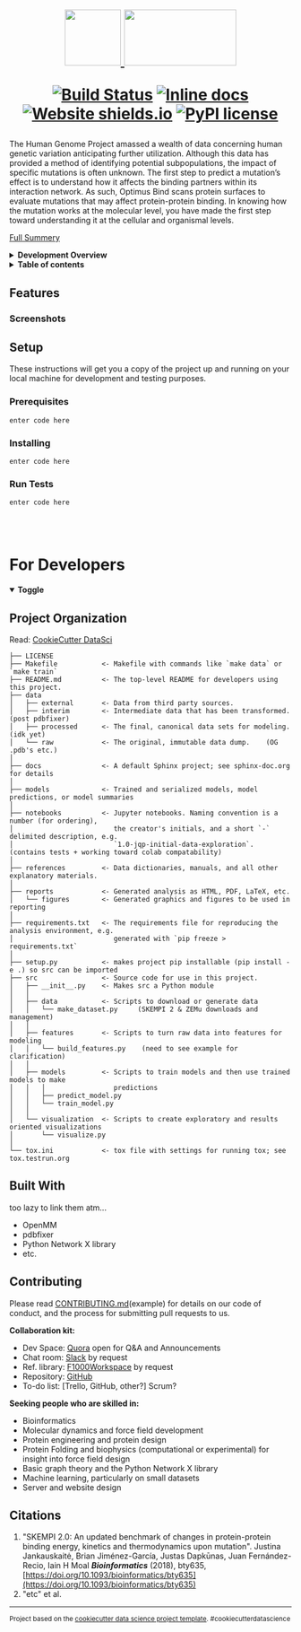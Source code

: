 <h1 align="center">
<span style="color:red">
    <a href="https://www.quora.com/q/hxbiokqurmxybuec">
		<img src="https://images-wixmp-ed30a86b8c4ca887773594c2.wixmp.com/f/a00a8432-c08c-46be-9d13-99373ee82e3b/d2e31wf-5e388522-269a-4ae8-9f69-ac56aa48a802.png?token=eyJ0eXAiOiJKV1QiLCJhbGciOiJIUzI1NiJ9.eyJzdWIiOiJ1cm46YXBwOjdlMGQxODg5ODIyNjQzNzNhNWYwZDQxNWVhMGQyNmUwIiwiaXNzIjoidXJuOmFwcDo3ZTBkMTg4OTgyMjY0MzczYTVmMGQ0MTVlYTBkMjZlMCIsIm9iaiI6W1t7InBhdGgiOiJcL2ZcL2EwMGE4NDMyLWMwOGMtNDZiZS05ZDEzLTk5MzczZWU4MmUzYlwvZDJlMzF3Zi01ZTM4ODUyMi0yNjlhLTRhZTgtOWY2OS1hYzU2YWE0OGE4MDIucG5nIn1dXSwiYXVkIjpbInVybjpzZXJ2aWNlOmZpbGUuZG93bmxvYWQiXX0.RnLsTImIZ3RwxiFYUMVhhIjr_V2qg_Shld0T3ZSyWfM" width="100" height="100"></span>
<img src="https://lh3.googleusercontent.com/976GNleJU-C0b-Gu67qotDub8poiFSOrG2IXvDT6WuY2bOy48gC-YmFuP3ZWPG27mmMdsPgF4zzK" width="200" height="100">
</a>

<!--| Note - SYN personal version -->

 <!--| Optimus Bind-->

[![Build Status](https://travis-ci.org/tcardlab/optimus_bind_sample.png?branch=master)](https://travis-ci.org/tcardlab/optimus_bind_sample) 
[![Inline docs](http://inch-ci.org/github/tcardlab/optimus_bind_sample.svg?branch=master)](http://inch-ci.org/github/tcardlab/optimus_bind_sample)
[![Website shields.io](https://img.shields.io/website-up-down-green-red/http/domainName.io.svg)](http://shields.io/)
[![PyPI license](https://img.shields.io/pypi/l/ansicolortags.svg)](https://pypi.python.org/pypi/ansicolortags/)
</h1> 

The Human Genome Project amassed a wealth of data concerning human genetic variation anticipating further utilization. Although this data has provided a method of identifying potential subpopulations, the impact of specific mutations is often unknown. The first step to predict a mutation’s effect is to understand how it affects the binding partners within its interaction network. As such, Optimus Bind scans protein surfaces to evaluate mutations that may affect protein-protein binding. In knowing how the mutation works at the molecular level, you have made the first step toward understanding it at the cellular and organismal levels.

[Full Summery](https://www.quora.com/Quora-Bioscience-Club-is-considering-collaborative-computational-biology-research-projects-What-topics-are-you-interested-in-and-are-able-to-work-on/answer/Jeffrey-Brender?ch=10&share=fdebe6d2&srid=E3wB) 

<details>
<summary><b>Development Overview</b></summary>

### Goals <sup>[1](https://www.quora.com/q/hxbiokqurmxybuec/What-are-the-major-requirements-for-Optimus-Bind-the-collaborative-Quora-project-to-predict-the-impact-of-mutations-on)</sup>

Scientists have increasingly turned to computational methods to predict ΔΔG values (changes in the free energy ΔG upon mutation). These methods are computationally expensive for large datasets to the extent that it becomes prohibitive for genome-wide studies or even scanning mutations on a single protein. There is therefore a clear need for new methods that are both fast and accurate. As such, this collaborative computational biology project aims to predict the effects of mutation directly from protein sequences.

 - **Fast** – Upper limit of 30 minutes per mutation.  
	 - *Problem:* Accurately simulating the physics of the mutation’s effect on ∆∆G can take ~180 hrs for a single mutation.
	 - *Impact:* For every <u>cancer</u>, there can be hundreds of associated “driver” mutations whose identification may help save lives. <u>Protein engineering</u> is another case where speed is critical, as it generates hundreds of mutations if the binding sites are independent and many, many more if they are not.
 - **Accurate** – r>0.9 and an average error of <1 kcal/mol.
 - **Open source**
	 - Many computational projects are locked up in web servers. Anyone can use this program and may build off it if they so desire.
 - **Machine Learning**
	 - A random forest model tried to minimize the number of features to avoid overfitting. However, later versions got rid of machine learning altogether and used a linear sum of two terms. This project aims to bring reimplemt machine learning.
	 - improve scoring system
 -  **Small molecule binding**

### Challenges<sup>[1](https://www.quora.com/q/hxbiokqurmxybuec/Which-is-preferred-genetic-algorithms-neural-networks-or-a-combination-such-as-NEAT), [2](https://www.quora.com/q/hxbiokqurmxybuec?utm_source=quora&utm_medium=referral)</sup>
1. **There isn’t a lot of data** (7085 mutations skempi v2.0)
	 - You can’t get more of it (*easily*...).
	 - The data is not evenly distributed. 
		 - SKEMPI has not evenly sampled mutations we must consider. This sort of imbalanced dataset can skew the machine learning process (skewed toward the subpopulations with the heaviest coverage).
	 - Machine learning based methods are fast and appear to have good accuracy, But they are often overtrained and fall apart when confronted with new data. 
2. **Less than 10% of protein complexes have structures**
	 - While it is possible in most cases to make a model of the protein complex, the accuracy of the model is not perfect. 
3. **Large mutation space to explore** 
	 - (20 amino acids)^(the proteins length)
	 - Even restricted to single mutations, as we would if we are looking at the possible effect of SNPs (single nucleotide polymorphism), this still comes out to hundreds of mutations that need to be evaluated for each protein complex. 
4. **molecular dynamics is slow and dependent upon the structure’s resolution**

### Combative Design

1. Using stratified sampling we can sample all possible cases evenly. To do this we need a feature list that defines the effectively describes the different types of proteins we might encounter.
2. Accept some errors are going to exist and at least have the option of low resolution scoring, using both residue level scoring and local estimates of the accuracy and precision of the structure (either real or predicted) as a feature in machine learning.
3. 
4. One solution is to infer the dynamics of the protein by scaling interactions directly from the sequence (similar to DynaMine and antecedent to how FoldX’s operates).
</details>

<details>
<summary><b>Table of contents</b></summary>

## Table of content
 - [Features](#Features)
	 - [Screenshots](#Screenshots)
 - [Setup](#Setup)
	 - [Prerequisites](#Prerequisites)
	 - [Installing](#Installing)
	 - [Run Tests](#Run-Tests)
 - [For Developers](#For-Developers)
	 - [Project Organization](#Project-Organization)
	 - [Built With](#Built-With)
	 - [Contributing](#Contributing)
 - [Citations](#Citations)
</details>

## Features

### Screenshots

## Setup
These instructions will get you a copy of the project up and running on your local machine for development and testing purposes.

### Prerequisites 

    enter code here

### Installing

    enter code here

### Run Tests

    enter code here

<br>
<br>

# For Developers
<details id="Devs" open>
<summary> <strong>Toggle</strong> </summary>

Project Organization
------------
Read: [CookieCutter DataSci](https://drivendata.github.io/cookiecutter-data-science)

    ├── LICENSE
    ├── Makefile           <- Makefile with commands like `make data` or `make train`
    ├── README.md          <- The top-level README for developers using this project.
    ├── data
    │   ├── external       <- Data from third party sources.
    │   ├── interim        <- Intermediate data that has been transformed.   (post pdbfixer)
    │   ├── processed      <- The final, canonical data sets for modeling.   (idk yet)
    │   └── raw            <- The original, immutable data dump.    (OG .pdb's etc.)
    │
    ├── docs               <- A default Sphinx project; see sphinx-doc.org for details
    │
    ├── models             <- Trained and serialized models, model predictions, or model summaries
    │
    ├── notebooks          <- Jupyter notebooks. Naming convention is a number (for ordering),
    │                         the creator's initials, and a short `-` delimited description, e.g.
    │                         `1.0-jqp-initial-data-exploration`.     (contains tests + working toward colab compatability)
    │
    ├── references         <- Data dictionaries, manuals, and all other explanatory materials.
    │
    ├── reports            <- Generated analysis as HTML, PDF, LaTeX, etc.
    │   └── figures        <- Generated graphics and figures to be used in reporting
    │
    ├── requirements.txt   <- The requirements file for reproducing the analysis environment, e.g.
    │                         generated with `pip freeze > requirements.txt`
    │
    ├── setup.py           <- makes project pip installable (pip install -e .) so src can be imported
    ├── src                <- Source code for use in this project.
    │   ├── __init__.py    <- Makes src a Python module
    │   │
    │   ├── data           <- Scripts to download or generate data
    │   │   └── make_dataset.py     (SKEMPI 2 & ZEMu downloads and management)
    │   │
    │   ├── features       <- Scripts to turn raw data into features for modeling
    │   │   └── build_features.py    (need to see example for clarification)
    │   │
    │   ├── models         <- Scripts to train models and then use trained models to make
    │   │   │                 predictions
    │   │   ├── predict_model.py
    │   │   └── train_model.py
    │   │
    │   └── visualization  <- Scripts to create exploratory and results oriented visualizations
    │       └── visualize.py
    │
    └── tox.ini            <- tox file with settings for running tox; see tox.testrun.org

## Built With
too lazy to link them atm...
 - OpenMM
 - pdbfixer
 - Python Network X library
 - etc.

## Contributing
Please read [CONTRIBUTING.md](https://gist.github.com/PurpleBooth/b24679402957c63ec426)(example) for details on our code of conduct, and the process for submitting pull requests to us.

**Collaboration kit:** 
 - Dev Space:  [Quora](https://www.quora.com/q/hxbiokqurmxybuec) open for Q&A and Announcements
 - Chat room:  [Slack](https://bioscienceclub.slack.com/messages/CHK7D10MN/details/) by request
 - Ref. library:  [F1000Workspace](https://f1000.com/work/#/items/6730972/detail?collection=321381) by request
 - Repository:  [GitHub](https://github.com/tcardlab/optimus_bind_sample)
 - To-do list:     [Trello, GitHub, other?] Scrum?

**Seeking people who are skilled in:**
 - Bioinformatics 
 - Molecular dynamics and force field development
 - Protein engineering and protein design 
 - Protein Folding and biophysics (computational or experimental) for insight into force field design
 - Basic graph theory and the Python Network X library 
 - Machine learning, particularly on small datasets 
 - Server and website design

</details>

## Citations

 1. "SKEMPI 2.0: An updated benchmark of changes in protein-protein binding energy, kinetics and thermodynamics upon mutation".  Justina Jankauskaitė, Brian Jiménez-García, Justas Dapkūnas, Juan Fernández-Recio, Iain H Moal  _**Bioinformatics**_ (2018), bty635, [https://doi.org/10.1093/bioinformatics/bty635](https://doi.org/10.1093/bioinformatics/bty635)
 2. "etc" et al.

--------

<p><small>Project based on the <a target="_blank" href="https://drivendata.github.io/cookiecutter-data-science/">cookiecutter data science project template</a>. #cookiecutterdatascience</small></p>
<!--stackedit_data:
eyJoaXN0b3J5IjpbMTE1MDMyMjM0OCwtMTA0OTUwMjU3NywtMT
UxNzY1MTQ2NywyNjc1NDUxMzEsLTIwMDExMDU1NzYsMTQ3Nzgz
OTYyNiwtMTMyNTU1OTU2NSwyMDQyMDA3MDc4LC05NDkzMDgwMD
gsMTQyNDcxNDkyMCwxOTI0NDMyMTM2LC03OTM2MzQ1NjUsMjA2
ODk5MjY3MiwtNTc4NDQ2ODcsMjk4MzY1NzIwLC0xODk5MDEwMj
MwLDk1Nzg2OTQyNyw2NjM2MDI5MTYsMTA3NzQxMDIzOCwtMTk2
Mjg3OTI1XX0=
-->